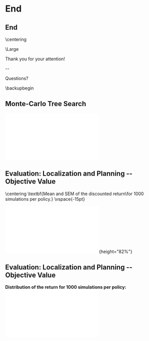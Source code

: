 # End

## End

\centering

\Large

Thank you for your attention!

--

Questions?

\backupbegin

## Monte-Carlo Tree Search

![](./media/pomdp-solvers/mcts-general.pdf)


## Evaluation: Localization and Planning -- Objective Value

\centering
\textbf{Mean and SEM of the discounted return\\for 1000 simulations per policy.}
\vspace{-15pt}

![](media/localization-and-planning/plots/lp_value_sem_eval_plot-inf_discounted_reward.pdf){height="82%"}



## Evaluation: Localization and Planning -- Objective Value

**Distribution of the return for 1000 simulations per policy:**
![](media/localization-and-planning/plots/lp_value_violin_eval_plot-inf_discounted_reward.pdf)

